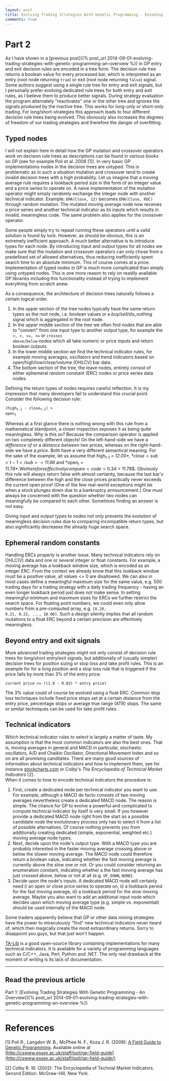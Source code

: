 ```yaml
---
layout: post
title: Evolving Trading Strategies With Genetic Programming - Encoding Trading Strategies
comments: true
---
```

# Part 2
As I have shown in a [previous post]({% post_url 2014-09-01-evolving-trading-strategies-with-genetic-programming-an-overview %}) in GP entry and exit decision rules are encoded in a tree form. The decision rule tree returns a boolean value for every processed bar, which is interpreted as an entry (root node returning <code>true</code>) or exit (root node returning <code>false</code>) signal. Some authors suggest using a single rule tree for entry and exit signals, but I personally prefer evolving dedicated rule trees for both entry and exit rules, as I believe them to produce better signals. During strategy evaluation the program alternately "reactivates" one or the other tree and ignores the signals produced by the inactive tree. This works for long-only or short-only trading. For long/short-strategies this approach leads to four different decision rule trees being evolved. This obviously also increases the degrees of freedom of our trading strategies and therefore the danger of overfitting.

## Typed nodes
I will not explain here in detail how the GP mutation and crossover operators work on decision rule trees as descriptions can be found in various books on GP (see for example Poli et al. 2008 [1]). In very basic GP implementations nodes in the decision trees are untyped. This is problematic as in such a situation mutation and crossover tend to create invalid decision trees with a high probability. Let us imagine that a moving average rule requires a lookback period size in the form of an integer value and a price series to operate on. A naive implementation of the mutation operator might simply randomly exchange the integer node with another technical indicator. Example: <code>EMA(Close, 12)</code> becomes <code>EMA(Close, ROC)</code> through random mutation. The mutated moving average node now receives a price series and another technical indicator as its inputs which results in invalid, meaningless code. The same problem also applies for the crossover operator.

Some people simply try to repeat running these operators until a valid solution is found by luck. However, as should be obvious, this is an extremely inefficient approach. A much better alternative is to introduce types for each node. By introducing input and output types for all nodes we make sure that the mutation and crossover operators can only chose from a predefined set of allowed alternatives, thus reducing inefficiently spent search time to an absolute minimum. This of course comes at a price. Implementation of typed nodes in GP is much more complicated than simply using untyped nodes. This is one more reason to rely on readily available GP libraries including this functionality instead of trying to implement everything from scratch anew.

As a consequence, the architecture of decision trees naturally follows a certain logical order.

1. In the upper section of the tree nodes typically have the same return types as the root node, i.e. boolean values or a *buy/sell/do_nothing* signal which is aggregated in the root node.
2. In the upper middle section of the tree we often find nodes that are able to "convert" from one input type to another output type, for example the <code>>, <, >=, <=</code> or <code>crosses above/below</code> nodes which all take numeric or price inputs and return boolean outputs.
3. In the lower middle section we find the technical indicator rules, for example moving averages, oscillators and trend indicators based on open/high/low/close/volume (OHLCV) bar data.
4. The bottom section of the tree, the leave nodes, entirely consist of either ephemeral random constant (ERC) nodes or price series data nodes.

Defining the return types of nodes requires careful reflection. It is my impression that many developers fail to understand this crucial point. Consider the following decision rule:

<code>(high<sub>t-1</sub> - close<sub>t-1</sub>) > open<sub>t</sub></code>

Whereas at a first glance there is nothing wrong with this rule from a mathematical standpoint, a closer inspection exposes it as being quite meaningless. Why is this so? Because the comparison operator is applied on two completely different objects! On the left-hand-side we have a _difference of_ or a _distance between_ two prices, whereas on the right-hand-side we have a _price_. Both have a very different semantical meaning. For the sake of the example, let us assume that *high<sub>t-1</sub> = 12.00$*, *close<sub>t-1</sub> = 11.66$* and *open<sub>t</sub> = 11.78$*. We therefore effectively compare <code>0.34$ > 11.78$</code>. Obviously this rule will always return false with almost certainty, because the last bar's difference between the high and the close prices practically never exceeds the current open price! (One of the few real-world exceptions might be when a stock plunges down due to a bankruptcy announcement.) One must always be concerned with the question whether two nodes can meaningfully be compared to each other. Sometimes finding an answer is not easy.
  
Giving input and output types to nodes not only prevents the evolution of meaningless decision rules due to comparing incompatible return types, but also significantly decreases the already huge search space.

## Ephemeral random constants

Handling ERCs properly is another issue. Many technical indicators rely on OHLC(V) data and one or several integer or float constants. For example, a moving average has a lookback window size, which is encoded as an integer ERC. From the context we already know that this lookback window must be a positive value, all values <= 0 are disallowed. We can also in most cases define a meaningful maximum size for the same value, e.g. 500 trading days for a trading strategy with a daily trading frequency - having an even longer lookback period just does not make sense. In setting meaningful minimum and maximum sizes for ERCs we further restrict the search space. For floating point numbers, we could even only allow numbers from a pre-computed array, e.g. <code>[0.20, 0.21, 0.22, ..., 10.00]</code>. Such a design silently implies that all random mutations to a float ERC beyond a certain precision are effectively meaningless.

## Beyond entry and exit signals

More advanced trading strategies might not only consist of decision rule trees for long/short entry/exit signals, but additionally of (usually simpler) decision trees for position sizing or stop loss and take profit rules. This is an example for for a long position and a stop loss rule that is triggered if the price falls by more than 3% of the entry price:

<code>current price <= ((1.0 - 0.03) * entry price)</code>

The 3% value could of course be evolved using a float ERC. Common stop loss techniques include fixed price stops set at a certain distance from the entry price, percentage stops or average true range (ATR) stops. The same or similar techniques can be used for take profit rules.

## Technical indicators

Which technical indicator rules to select is largely a matter of taste. My assumption is that the most common indicators are also the best ones. That is, moving averages in general and MACD in particular, stochastic oscillators, A/D and Chaikin Oscillator, Directional Movement Index and so on are all promising canditates. There are many good sources of information about technical indicators and how to implement them, see for instance [stockcharts.com](http://stockcharts.com/school/doku.php?id=chart_school:technical_indicators) or Colby's _The Encyclopedia of Technical Market Indicators_ [2].  
When it comes to how to encode technical indicators the procedure is:

1. First, create a dedicated node per technical indicator you want to use. For example, although a MACD de facto consists of two moving averages nevertheless create a dedicated MACD node. The reason is simple. The chance for GP to evolve a powerful and complicated to compute technical indicator by itself is very small. If you however provide a dedicated MACD node right from the start as a possible candidate node the evolutionary process only has to select it from a list of possible alternatives. Of course nothing prevents you from additionally creating dedicated (simple, exponential, weighted etc.) moving average node types.
2. Next, decide upon the node's output type. With a MACD type you are probably interested in the faster moving average crossing above or below the slower moving average. The MACD node could therefore return a boolean value, indicating whether the fast moving average is currently above the slow one or not. Or you could consider returning an enumeration constant, indicating whether a the fast moving average has just crossed above, below or not at all (e.g. <code>UP</code>, <code>DOWN</code>, <code>NONE</code>).
3. Decide upon the node's inputs. A dedicated MACD node will certainly need i) an open or close price series to operate on, ii) a lookback period for the fast moving average, iii) a lookback period for the slow moving average. Maybe you also want to add an additional input node which decides upon which moving average type (e.g. simple vs. exponential) should be used internally of the MACD node.

Some traders apparently believe that GP or other data mining strategies have the power to miraculously "find" new technical indicators never heard of, which then magically create the most extraordinary returns. Sorry to disappoint you guys, but that just won't happen.

[TA-Lib](http://ta-lib.org/) is a good open-source library containing implementations for many technical indicators. It is available for a variety of programming languages such as C/C++, Java, Perl, Python and .NET. The only real drawback at the moment of writing is its lack of documentation.

----

## Read the previous article
Part 1: [Evolving Trading Strategies With Genetic Programming - An Overview]({% post_url 2014-09-01-evolving-trading-strategies-with-genetic-programming-an-overview %})

----

# References
[1] Poli R., Langdon W. B., McPhee N. F., Koza J. R. (2008): [A Field Guide to Genetic Programming](http://cswww.essex.ac.uk/staff/poli/gp-field-guide/). Available online at [http://cswww.essex.ac.uk/staff/poli/gp-field-guide](http://cswww.essex.ac.uk/staff/poli/gp-field-guide/)

[2] Colby R. W. (2002): The Encyclopedia of Technial Market Indicators. Second Edition. McGraw-Hill, New York.